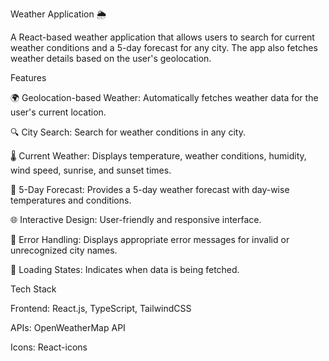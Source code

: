 Weather Application 🌦️

A React-based weather application that allows users to search for current weather conditions and a 5-day forecast for any city. The app also fetches weather details based on the user's geolocation.

Features

🌍 Geolocation-based Weather: Automatically fetches weather data for the user's current location.

🔍 City Search: Search for weather conditions in any city.

🌡️ Current Weather: Displays temperature, weather conditions, humidity, wind speed, sunrise, and sunset times.

📅 5-Day Forecast: Provides a 5-day weather forecast with day-wise temperatures and conditions.

🌐 Interactive Design: User-friendly and responsive interface.

🔔 Error Handling: Displays appropriate error messages for invalid or unrecognized city names.

🚀 Loading States: Indicates when data is being fetched.

Tech Stack

Frontend: React.js, TypeScript, TailwindCSS

APIs: OpenWeatherMap API

Icons: React-icons
